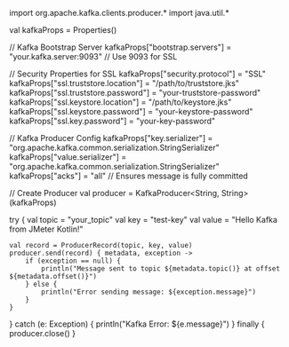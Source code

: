 import org.apache.kafka.clients.producer.*
import java.util.*

val kafkaProps = Properties()

// Kafka Bootstrap Server
kafkaProps["bootstrap.servers"] = "your.kafka.server:9093" // Use 9093 for SSL

// Security Properties for SSL
kafkaProps["security.protocol"] = "SSL"
kafkaProps["ssl.truststore.location"] = "/path/to/truststore.jks"
kafkaProps["ssl.truststore.password"] = "your-truststore-password"
kafkaProps["ssl.keystore.location"] = "/path/to/keystore.jks"
kafkaProps["ssl.keystore.password"] = "your-keystore-password"
kafkaProps["ssl.key.password"] = "your-key-password"

// Kafka Producer Config
kafkaProps["key.serializer"] = "org.apache.kafka.common.serialization.StringSerializer"
kafkaProps["value.serializer"] = "org.apache.kafka.common.serialization.StringSerializer"
kafkaProps["acks"] = "all" // Ensures message is fully committed

// Create Producer
val producer = KafkaProducer<String, String>(kafkaProps)

try {
    val topic = "your_topic"
    val key = "test-key"
    val value = "Hello Kafka from JMeter Kotlin!"

    val record = ProducerRecord(topic, key, value)
    producer.send(record) { metadata, exception ->
        if (exception == null) {
            println("Message sent to topic ${metadata.topic()} at offset ${metadata.offset()}")
        } else {
            println("Error sending message: ${exception.message}")
        }
    }
} catch (e: Exception) {
    println("Kafka Error: ${e.message}")
} finally {
    producer.close()
}

